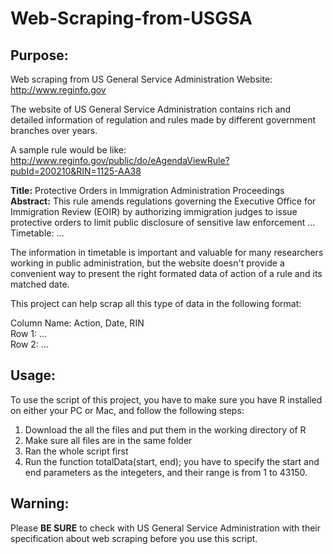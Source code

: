 Web-Scraping-from-USGSA
=======================

<h2>Purpose:</h2>

Web scraping from US General Service Administration Website: http://www.reginfo.gov

The website of US General Service Administration contains rich and detailed information of regulation and rules made by different government branches over years.

A sample rule would be like: http://www.reginfo.gov/public/do/eAgendaViewRule?pubId=200210&RIN=1125-AA38

<strong>Title:</strong> Protective Orders in Immigration Administration Proceedings<br>
<strong>Abstract:</strong> This rule amends regulations governing the Executive Office for Immigration Review (EOIR) by authorizing immigration judges to issue protective orders to limit public disclosure of sensitive law enforcement ...
Timetable: ...

The information in timetable is important and valuable for many researchers working in public administration, but the website doesn't provide a convenient way to present the right formated data of action of a rule and its matched date.

This project can help scrap all this type of data in the following format:

Column Name: Action,    Date,    RIN<br>
Row 1:        ...<br>
Row 2:        ...

<h2>Usage:</h2>

To use the script of this project, you have to make sure you have R installed on either your PC or Mac, and follow the following steps:

1. Download the all the files and put them in the working directory of R
2. Make sure all files are in the same folder
2. Ran the whole script first
3. Run the function totalData(start, end); you have to specify the start and end parameters as the integeters, and their range is from 1 to 43150.

<h2>Warning:</h2> 

Please <strong>BE SURE</strong> to check with US General Service Administration with their specification about web scraping before you use this script. 

